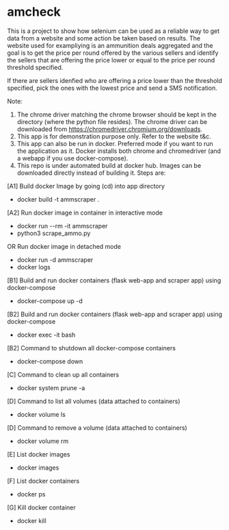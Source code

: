 # amcheck

This is a project to show how selenium can be used as a reliable way to get data from a website and some action be taken
based on results. The website used for exampliying is an ammunition deals aggregated and the goal is to get the price per
round offered by the various sellers and identify the sellers that are offering the price lower or equal to the price per 
round threshold specified. 

If there are sellers idenfied who are offering a price lower than the threshold specified, pick the ones with the lowest 
price and send a SMS notification. 

Note: 
1. The chrome driver matching the chrome browser should be kept in the directory (where the python file resides). The 
chrome driver can be downloaded from https://chromedriver.chromium.org/downloads.
2. This app is for demonstration purpose only. Refer to the website t&c.
3. This app can also be run in docker. Preferred mode if you want to run the application as it. Docker installs both chrome and chromedriver (and a webapp if you use docker-compose). 
4. This repo is under automated build at docker hub. Images can be downloaded directly instead of building it. 
Steps are:

[A1] Build docker Image by going (cd) into app directory
* docker build -t ammscraper .

[A2] Run docker image in container in interactive mode
* docker run --rm -it ammscraper
* python3 scrape_ammo.py

OR Run docker image in detached mode

* docker run -d ammscraper 
* docker logs <continerid>

[B1] Build and run docker containers (flask web-app and scraper app) using docker-compose
* docker-compose up -d 

[B2] Build and run docker containers (flask web-app and scraper app) using docker-compose
* docker exec -it <container name> bash

[B2] Command to shutdown all docker-compose containers 
* docker-compose down

[C] Command to clean up all containers
* docker system prune -a

[D] Command to list all volumes (data attached to containers)
* docker volume ls

[D] Command to remove a volume (data attached to containers)
* docker volume rm <volume name>
  
[E] List docker images
* docker images  
  
[F] List docker containers
* docker ps

[G] Kill docker container
* docker kill <container id>
  
  



